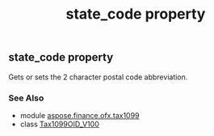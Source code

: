 ﻿---
title: state_code property
second_title: Aspose.Finance for Python via .NET API References
description: 
type: docs
weight: 210
url: /python-net/aspose.finance.ofx.tax1099/tax1099oid_v100/state_code/
is_root: false
---

## state_code property


Gets or sets the 2 character postal code abbreviation.

### See Also
* module [aspose.finance.ofx.tax1099](../../)
* class [Tax1099OID_V100](/finance/python-net/aspose.finance.ofx.tax1099/tax1099oid_v100)
